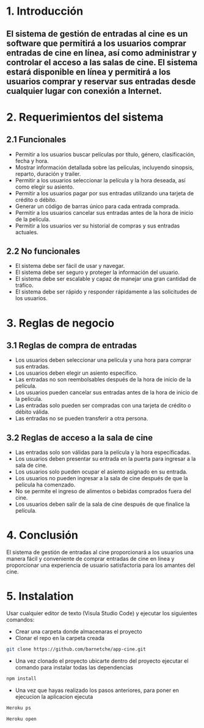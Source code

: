 # 1. Introducción

## El sistema de gestión de entradas al cine es un software que permitirá a los usuarios comprar entradas de cine en línea, así como administrar y controlar el acceso a las salas de cine. El sistema estará disponible en línea y permitirá a los usuarios comprar y reservar sus entradas desde cualquier lugar con conexión a Internet.

# 2. Requerimientos del sistema

## 2.1 Funcionales
- Permitir a los usuarios buscar películas por título, género, clasificación, fecha y hora.
- Mostrar información detallada sobre las películas, incluyendo sinopsis, reparto, duración y trailer.
- Permitir a los usuarios seleccionar la película y la hora deseada, así como elegir su asiento.
- Permitir a los usuarios pagar por sus entradas utilizando una tarjeta de crédito o débito.
- Generar un código de barras único para cada entrada comprada.
- Permitir a los usuarios cancelar sus entradas antes de la hora de inicio de la película.
- Permitir a los usuarios ver su historial de compras y sus entradas actuales.

## 2.2 No funcionales
- El sistema debe ser fácil de usar y navegar.
- El sistema debe ser seguro y proteger la información del usuario.
- El sistema debe ser escalable y capaz de manejar una gran cantidad de tráfico.
- El sistema debe ser rápido y responder rápidamente a las solicitudes de los usuarios.

# 3. Reglas de negocio

## 3.1 Reglas de compra de entradas
- Los usuarios deben seleccionar una película y una hora para comprar sus entradas.
- Los usuarios deben elegir un asiento específico.
- Las entradas no son reembolsables después de la hora de inicio de la película.
- Los usuarios pueden cancelar sus entradas antes de la hora de inicio de la película.
- Las entradas solo pueden ser compradas con una tarjeta de crédito o débito válida.
- Las entradas no se pueden transferir a otra persona.

## 3.2 Reglas de acceso a la sala de cine
- Las entradas solo son válidas para la película y la hora específicadas.
- Los usuarios deben presentar su entrada en la puerta para ingresar a la sala de cine.
- Los usuarios solo pueden ocupar el asiento asignado en su entrada.
- Los usuarios no pueden ingresar a la sala de cine después de que la película ha comenzado.
- No se permite el ingreso de alimentos o bebidas comprados fuera del cine.
- Los usuarios deben salir de la sala de cine después de que finalice la película.

# 4. Conclusión
El sistema de gestión de entradas al cine proporcionará a los usuarios una manera fácil y conveniente de comprar entradas de cine en línea y proporcionar una experiencia de usuario satisfactoria para los amantes del cine.

# 5. Instalation
Usar cualquier editor de texto (Visula Studio Code) y ejecutar los siguientes comandos:

- Crear una carpeta donde almacenaras el proyecto
- Clonar el repo en la carpeta creada
```bash
git clone https://github.com/barnetche/app-cine.git
```
- Una vez clonado el proyecto ubicarte dentro del proyecto ejecutar el comando para instalar todas las dependencias
```bash
npm install
```
- Una vez que hayas realizado los pasos anteriores, para poner en ejecucion la aplicacion ejecuta
```bash
Heroku ps
```
```bash
Heroku open
```
